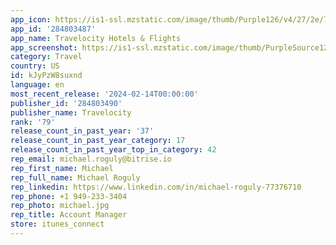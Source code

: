 ```yaml
---
app_icon: https://is1-ssl.mzstatic.com/image/thumb/Purple126/v4/27/2e/7e/272e7eb5-b64e-d5a6-95c8-bbe2b88bcab2/AppIcon-0-1x_U007emarketing-0-9-0-85-220-0.png/1024x1024bb.png
app_id: '284803487'
app_name: Travelocity Hotels & Flights
app_screenshot: https://is1-ssl.mzstatic.com/image/thumb/PurpleSource126/v4/73/98/62/73986238-d246-dc90-3845-00c3e75e4af3/143c08ad-5aa1-496d-aea0-7b42a1058ced_EGD_EXP_J23_0006_BHFAP_TRAVELOCITY_IOS_IPHONE_ENG_US_1284x2778_V3.jpg/1284x2778bb.png
category: Travel
country: US
id: kJyPzW8suxnd
language: en
most_recent_release: '2024-02-14T00:00:00'
publisher_id: '284803490'
publisher_name: Travelocity
rank: '79'
release_count_in_past_year: '37'
release_count_in_past_year_category: 17
release_count_in_past_year_top_in_category: 42
rep_email: michael.roguly@bitrise.io
rep_first_name: Michael
rep_full_name: Michael Roguly
rep_linkedin: https://www.linkedin.com/in/michael-roguly-77376710
rep_phone: +1 949-233-3404
rep_photo: michael.jpg
rep_title: Account Manager
store: itunes_connect
---
```

